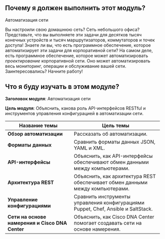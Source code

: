 <!-- 14.0.1 -->
## Почему я должен выполнить этот модуль?

Автоматизация сети

Вы настроили свою домашнюю сеть? Сеть небольшого офиса? Представьте, что вы выполняете эти задачи для десятков тысяч конечных устройств и тысяч маршрутизаторов, коммутаторов и точек доступа! Знаете ли вы, что есть программное обеспечение, которое автоматизирует эти задачи для корпоративной сети? На самом деле, есть программное обеспечение, которое может автоматизировать _проектирование_ корпоративной сети. Оно может автоматизировать весь мониторинг, операции и обслуживание вашей сети. Заинтересовались? Начните работу!

<!-- 14.0.2 -->
## Что я буду изучать в этом модуле?

**Заголовок модуля**: Автоматизация сети

**Цель модуля**: Объяснить, какова роль API-интерфейсов RESTful и инструментов управления конфигурацией в автоматизации сети.

| Название темы | Цель темы |
| --- | --- |
| **Обзор автоматизации** | Рассказать об автоматизации. |
| **Форматы данных** | Сравнить форматы данных JSON, YAML и XML. |
| **⁪API-интерфейсы** | Объяснить, как API-интерфейсы обеспечивают обмен данными между компьютерами. |
| **Архитектура REST** | Объяснить, как архитектура REST обеспечивает обмен данными между компьютерами. |
| **Управление конфигурациями** | Сравнить инструменты управления конфигурациями Puppet, Chef, Ansible и SaltStack. |
| **Сети на основе намерения и Cisco DNA Center** | Объяснить, как Cisco DNA Center помогает создавать сети на основе намерения. |

